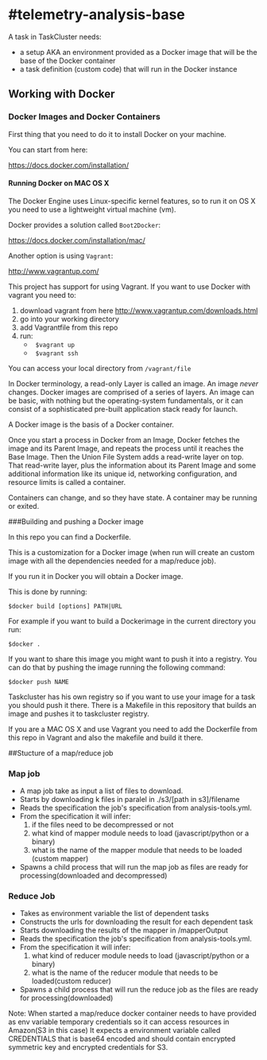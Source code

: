 #telemetry-analysis-base
=======================

A task in TaskCluster needs:
  
   * a setup AKA an environment provided as a Docker image that will be the base of the Docker container 
   * a task definition (custom code) that will run in the Docker instance



## Working with Docker

### Docker Images and  Docker Containers

First thing that you need to do it to install Docker on your machine.

You can start from here:

https://docs.docker.com/installation/


#### Running Docker on  MAC OS X

The Docker Engine uses Linux-specific kernel features, so to run it on OS X you need to use a lightweight virtual machine (vm).

Docker provides a solution called `Boot2Docker`:

https://docs.docker.com/installation/mac/

Another option is using `Vagrant`: 

http://www.vagrantup.com/

This project has support for using Vagrant. If you want to use Docker with vagrant you need to:

   1. download vagrant from here http://www.vagrantup.com/downloads.html
   2. go into your working directory
   3. add Vagrantfile from this repo
   4. run: 
       * ` $vagrant up`
       * ` $vagrant ssh`
      

You can access your local directory from  `/vagrant/file`


In Docker terminology, a read-only Layer is called an image. An image _never_ changes.
Docker images are comprised of a series of layers. An image can be basic, with nothing but the operating-system fundamentals, or it can consist of a sophisticated pre-built application stack ready for launch.

A Docker image is the basis of a Docker container.

Once you start a process in Docker from an Image, Docker fetches the image and its Parent Image, 
and repeats the process until it reaches the Base Image. 
Then the Union File System adds a read-write layer on top. That read-write layer, plus the information about its Parent Image and some additional information like its unique id, networking configuration, and resource limits is called a container.

Containers can change, and so they have state. A container may be running or exited.


###Building and pushing a Docker image


In this repo you can find a Dockerfile.

This is a customization for a Docker image (when run will create an custom image with all the dependencies needed for a map/reduce job).

If you run it in Docker you will obtain a Docker image. 

This is done by running: 

 `$docker build [options] PATH|URL`

For example if you want to build a Dockerimage in the current directory you run: 
  
  `$docker .`

If you want to share this image you might want to push it into a registry.
You can do that by pushing the image running the following command:
 
 `$docker push NAME`


Taskcluster has his own registry so if you want to use your image for a task you should push it there.
There is a Makefile in this repository that builds an image and pushes it to taskcluster registry.


If you are a MAC OS X and use Vagrant you need to add the Dockerfile from this repo in Vagrant and also the makefile
and build it there.


##Stucture of a map/reduce job

### Map job

 * A map job take as input a list of files to download. 
 * Starts by downloading k files in paralel in ./s3/[path in s3]/filename
 * Reads the specification the job's specification from analysis-tools.yml.
 * From the specification it will infer:
     1. if the files need to be decompressed or not
     2. what kind of mapper module needs to load (javascript/python or a binary)
     3. what is the name of the mapper module that needs to be loaded (custom mapper)
 * Spawns a child process that will run the map job as files are ready for processing(downloaded and decompressed) 


### Reduce Job

 * Takes as environment variable the list of dependent tasks
 * Constructs the urls for downloading the result for each dependent task
 * Starts downloading the results of the mapper in /mapperOutput
 * Reads the specification the job's specification from analysis-tools.yml.
 * From the specification it will infer:
     1. what kind of reducer module needs to load (javascript/python or a binary)
     2. what is the name of the reducer module that needs to be loaded(custom reducer)
 * Spawns a child process that will run the reduce job as the files are ready for processing(downloaded)

Note:
When started a map/reduce docker container needs to have provided as env variable temporary credentials so it can access resources in Amazon(S3 in this case)
It expects a environment variable called CREDENTIALS that is base64 encoded and should contain encrypted symmetric key and encrypted credentials for S3. 



